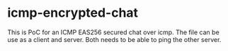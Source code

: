 # icmp-encrypted-chat

This is PoC for an ICMP EAS256 secured chat over icmp. The file can be use as a client and server. Both needs to be able to ping the other server. 
